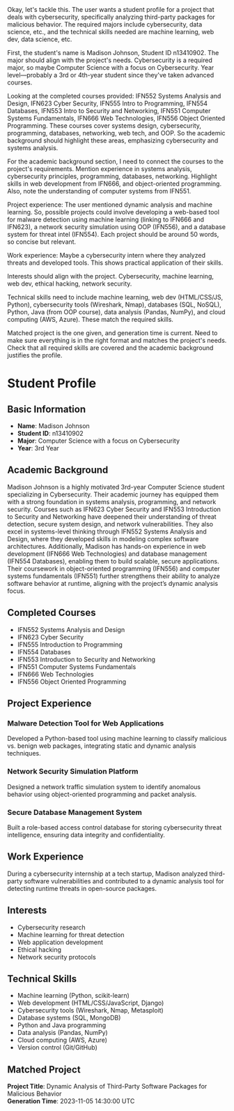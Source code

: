 <think>
Okay, let's tackle this. The user wants a student profile for a project that deals with cybersecurity, specifically analyzing third-party packages for malicious behavior. The required majors include cybersecurity, data science, etc., and the technical skills needed are machine learning, web dev, data science, etc.

First, the student's name is Madison Johnson, Student ID n13410902. The major should align with the project's needs. Cybersecurity is a required major, so maybe Computer Science with a focus on Cybersecurity. Year level—probably a 3rd or 4th-year student since they've taken advanced courses.

Looking at the completed courses provided: IFN552 Systems Analysis and Design, IFN623 Cyber Security, IFN555 Intro to Programming, IFN554 Databases, IFN553 Intro to Security and Networking, IFN551 Computer Systems Fundamentals, IFN666 Web Technologies, IFN556 Object Oriented Programming. These courses cover systems design, cybersecurity, programming, databases, networking, web tech, and OOP. So the academic background should highlight these areas, emphasizing cybersecurity and systems analysis.

For the academic background section, I need to connect the courses to the project's requirements. Mention experience in systems analysis, cybersecurity principles, programming, databases, networking. Highlight skills in web development from IFN666, and object-oriented programming. Also, note the understanding of computer systems from IFN551.

Project experience: The user mentioned dynamic analysis and machine learning. So, possible projects could involve developing a web-based tool for malware detection using machine learning (linking to IFN666 and IFN623), a network security simulation using OOP (IFN556), and a database system for threat intel (IFN554). Each project should be around 50 words, so concise but relevant.

Work experience: Maybe a cybersecurity intern where they analyzed threats and developed tools. This shows practical application of their skills.

Interests should align with the project. Cybersecurity, machine learning, web dev, ethical hacking, network security.

Technical skills need to include machine learning, web dev (HTML/CSS/JS, Python), cybersecurity tools (Wireshark, Nmap), databases (SQL, NoSQL), Python, Java (from OOP course), data analysis (Pandas, NumPy), and cloud computing (AWS, Azure). These match the required skills.

Matched project is the one given, and generation time is current. Need to make sure everything is in the right format and matches the project's needs. Check that all required skills are covered and the academic background justifies the profile.
</think>

# Student Profile

## Basic Information
- **Name**: Madison Johnson  
- **Student ID**: n13410902  
- **Major**: Computer Science with a focus on Cybersecurity  
- **Year**: 3rd Year  

## Academic Background  
Madison Johnson is a highly motivated 3rd-year Computer Science student specializing in Cybersecurity. Their academic journey has equipped them with a strong foundation in systems analysis, programming, and network security. Courses such as IFN623 Cyber Security and IFN553 Introduction to Security and Networking have deepened their understanding of threat detection, secure system design, and network vulnerabilities. They also excel in systems-level thinking through IFN552 Systems Analysis and Design, where they developed skills in modeling complex software architectures. Additionally, Madison has hands-on experience in web development (IFN666 Web Technologies) and database management (IFN554 Databases), enabling them to build scalable, secure applications. Their coursework in object-oriented programming (IFN556) and computer systems fundamentals (IFN551) further strengthens their ability to analyze software behavior at runtime, aligning with the project’s dynamic analysis focus.  

## Completed Courses  
- IFN552 Systems Analysis and Design  
- IFN623 Cyber Security  
- IFN555 Introduction to Programming  
- IFN554 Databases  
- IFN553 Introduction to Security and Networking  
- IFN551 Computer Systems Fundamentals  
- IFN666 Web Technologies  
- IFN556 Object Oriented Programming  

## Project Experience  
### Malware Detection Tool for Web Applications  
Developed a Python-based tool using machine learning to classify malicious vs. benign web packages, integrating static and dynamic analysis techniques.  

### Network Security Simulation Platform  
Designed a network traffic simulation system to identify anomalous behavior using object-oriented programming and packet analysis.  

### Secure Database Management System  
Built a role-based access control database for storing cybersecurity threat intelligence, ensuring data integrity and confidentiality.  

## Work Experience  
During a cybersecurity internship at a tech startup, Madison analyzed third-party software vulnerabilities and contributed to a dynamic analysis tool for detecting runtime threats in open-source packages.  

## Interests  
- Cybersecurity research  
- Machine learning for threat detection  
- Web application development  
- Ethical hacking  
- Network security protocols  

## Technical Skills  
- Machine learning (Python, scikit-learn)  
- Web development (HTML/CSS/JavaScript, Django)  
- Cybersecurity tools (Wireshark, Nmap, Metasploit)  
- Database systems (SQL, MongoDB)  
- Python and Java programming  
- Data analysis (Pandas, NumPy)  
- Cloud computing (AWS, Azure)  
- Version control (Git/GitHub)  

## Matched Project  
**Project Title**: Dynamic Analysis of Third-Party Software Packages for Malicious Behavior  
**Generation Time**: 2023-11-05 14:30:00 UTC